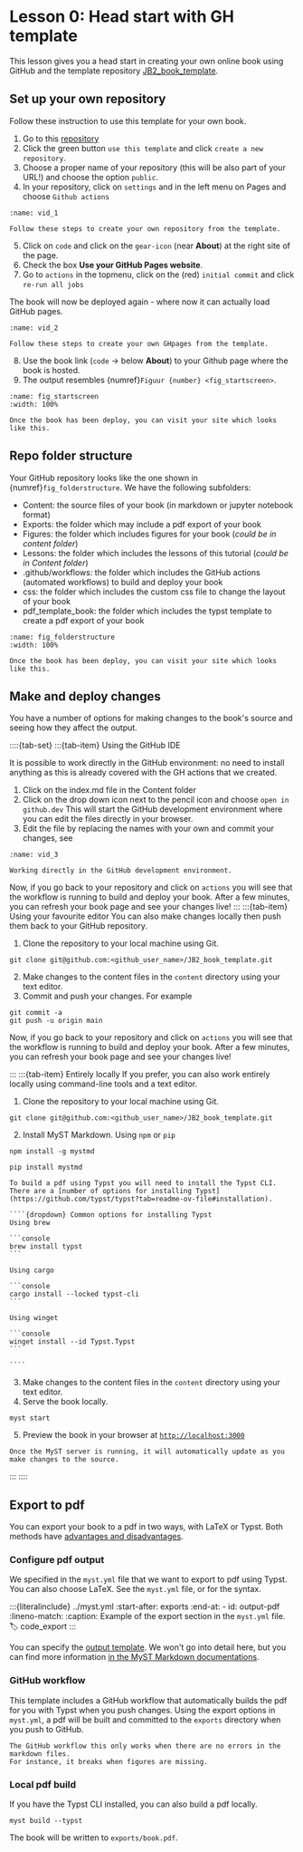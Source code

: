 # Lesson 0: Head start with GH template 

This lesson gives you a head start in creating your own online book using GitHub and the template repository [JB2_book_template](https://github.com/FreekPols/JB2_book_template).


## Set up your own repository

Follow these instruction to use this template for your own book.

1. Go to this [repository](https://github.com/FreekPols/JB2_book_template.git)
2. Click the green button `use this template` and click `create a new repository`.
3. Choose a proper name of your repository (this will be also part of your URL!) and choose the option `public`.
4. In your repository, click on `settings` and in the left menu on Pages and choose `Github actions`

``` {figure} figures/start.*
:name: vid_1

Follow these steps to create your own repository from the template.
```

5. Click on `code` and click on the `gear-icon` (near **About**) at the right site of the page. 
6. Check the box **Use your GitHub Pages website**.
7. Go to `actions` in the topmenu, click on the (red) `initial commit` and click `re-run all jobs`


The book will now be deployed again - where now it can actually load GitHub pages. 

``` {figure} figures/2ndpart.*
:name: vid_2

Follow these steps to create your own GHpages from the template.
```



8. Use the book link  (`code` $\rightarrow$ below **About**) to your Github page where the book is hosted.
9. The output resembles {numref}`Figuur {number} <fig_startscreen>`.

```{figure} figures/startscreen.png
:name: fig_startscreen
:width: 100%

Once the book has been deploy, you can visit your site which looks like this.
```

## Repo folder structure

Your GitHub repository looks like the one shown in {numref}`fig_folderstructure`. We have the following subfolders:

- Content: the source files of your book (in markdown or jupyter notebook format)
- Exports: the folder which may include a pdf export of your book
- Figures: the folder which includes figures for your book (*could be in content folder*)
- Lessons: the folder which includes the lessons of this tutorial (*could be in Content folder*)
- .github/workflows: the folder which includes the GitHub actions (automated workflows) to build and deploy your book
- css: the folder which includes the custom css file to change the layout of your book
- pdf_template_book: the folder which includes the typst template to create a pdf export of your book

```{figure} figures/Folderstructure.png
:name: fig_folderstructure
:width: 100%

Once the book has been deploy, you can visit your site which looks like this.
```

## Make and deploy changes

You have a number of options for making changes to the book's source and seeing how they affect the output.

::::{tab-set}
:::{tab-item} Using the GitHub IDE

It is possible to work directly in the GitHub environment: no need to install anything as this is already covered with the GH actions that we created.

1. Click on the index.md file in the Content folder
2. Click on the drop down icon next to the pencil icon and choose `open in github.dev` This will start the GitHub development environment where you can edit the files directly in your browser.
3. Edit the file by replacing the names with your own and commit your changes, see [](#vid_3)

```{figure} figures/GHdev.*
:name: vid_3

Working directly in the GitHub development environment.
```

Now, if you go back to your repository and click on `actions` you will see that the workflow is running to build and deploy your book. After a few minutes, you can refresh your book page and see your changes live!
:::
:::{tab-item} Using your favourite editor
You can also make changes locally then push them back to your GitHub repository.
1. Clone the repository to your local machine using Git.

```console
git clone git@github.com:<github_user_name>/JB2_book_template.git
```

2. Make changes to the content files in the `content` directory using your text editor.
3. Commit and push your changes. For example

```console
git commit -a
git push -u origin main
```

Now, if you go back to your repository and click on `actions` you will see that the workflow is running to build and deploy your book. After a few minutes, you can refresh your book page and see your changes live!

:::
:::{tab-item} Entirely locally
If you prefer, you can also work entirely locally using command-line tools and a text editor.

1. Clone the repository to your local machine using Git.

```console
git clone git@github.com:<github_user_name>/JB2_book_template.git
```

2. Install MyST Markdown. Using `npm` or `pip`

```console
npm install -g mystmd
```

```console
pip install mystmd
```

`````{hint}
To build a pdf using Typst you will need to install the Typst CLI.
There are a [number of options for installing Typst](https://github.com/typst/typst?tab=readme-ov-file#installation).

````{dropdown} Common options for installing Typst
Using brew

```console
brew install typst
```

Using cargo

```console
cargo install --locked typst-cli
```

Using winget

```console
winget install --id Typst.Typst
```

````
`````

3. Make changes to the content files in the `content` directory using your text editor.
4. Serve the book locally.

```console
myst start
```

5. Preview the book in your browser at [`http://localhost:3000`](http://localhost:3000)

```{tip}
Once the MyST server is running, it will automatically update as you make changes to the source.
```

:::
::::

## Export to pdf

You can export your book to a pdf in two ways, with LaTeX or Typst.
Both methods have [advantages and disadvantages](https://mystmd.org/guide/creating-pdf-documents).

### Configure pdf output

We specified in the `myst.yml` file that we want to export to pdf using Typst.
You can also choose LaTeX.
See the `myst.yml` file, or [](#code_export) for the syntax.

:::{literalinclude} ../myst.yml
:start-after: exports
:end-at: - id: output-pdf
:lineno-match:
:caption: Example of the export section in the `myst.yml` file.
:label: code_export
:::

You can specify the [output template](https://github.com/myst-templates).
We won't go into detail here, but you can find more information [in the MyST Markdown documentations](https://mystmd.org/guide/creating-pdf-documents).

### GitHub workflow

This template includes a GitHub workflow that automatically builds the pdf for you with Typst when you push changes.
Using the export options in `myst.yml`, a pdf will be built and committed to the `exports` directory when you push to GitHub.

```{note}
The GitHub workflow this only works when there are no errors in the markdown files.
For instance, it breaks when figures are missing.
```

### Local pdf build

If you have the Typst CLI installed, you can also build a pdf locally.

```console
myst build --typst
```

The book will be written to `exports/book.pdf`.
